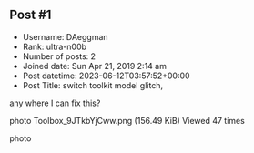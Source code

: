 ## Post #1
- Username: DAeggman
- Rank: ultra-n00b
- Number of posts: 2
- Joined date: Sun Apr 21, 2019 2:14 am
- Post datetime: 2023-06-12T03:57:52+00:00
- Post Title: switch toolkit model glitch,

any where I can fix this?



photo Toolbox_9JTkbYjCww.png (156.49 KiB) Viewed 47 times

photo
